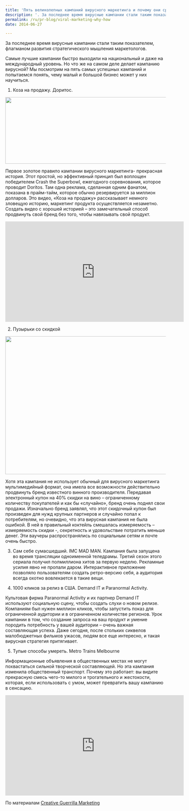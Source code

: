 ```yaml
---
title: 'Пять великолепных кампаний вирусного маркетинга и почему они сработали'
description: '. За последнее время вирусные кампании стали таким показателем, флагманом развития стратегического мышления маркетологов.'
permalink: /ru/pr-blog/viral-marketing-why-how
date: 2014-06-27

---
```


За последнее время вирусные кампании стали таким показателем, флагманом развития стратегического мышления маркетологов.

 Самые лучшие кампании быстро выходили на национальный и даже на международный уровень. Но что же на самом деле делает кампанию вирусной? Мы посмотрим на пять самых успешных кампаний и попытаемся понять, чему малый и большой бизнес может у них научиться.

1.	Коза на продажу. Доритос.

<img src="{{ site.assets }}/upload/viral-marketing-1110x400.jpg" alt="" class="post__img" width="580" height="209">

Первое  золотое правило кампании вирусного маркетинга-  прекрасная история. Этот простой, но эффективный принцип был воплощен победителем Crash the Superbowl, ежегодного соревнования, которое проводит Doritos. Там одна реклама, сделанная одним фанатом, показана в прайм-тайм, которое обычно резервируется за миллион долларов. Это видео, «Коза на продажу» рассказывает немного зловещую историю, маркетинг продукта осуществляется незаметно. Создать видео с хорошей историей – это замечательный способ продвинуть свой бренд без того, чтобы навязывать свой продукт.

<iframe width="560" height="315" src="https://www.youtube.com/embed/4d8ZDSyFS2g" frameborder="0" allowfullscreen></iframe>

2.	Пузырьки со скидкой

<img src="{{ site.assets }}/upload/threshers-e1390885046884.jpg" alt="" class="post__img" width="580" height="433">

Хотя эта кампания не использует обычный для вирусного маркетинга мультимедийный формат, она имела все возможности действительно продвинуть бренд известного винного производителя. Передавая электронный купон на 40% скидки на вино – ограниченному количеству покупателей и как бы «случайно», бренд очень поднял свои продажи. Изначально бренд заявлял, что этот скидочный купон был произведен для нужд крупных партнеров и случайно попал к потребителям, но очевидно, что эта вирусная кампания не была ошибкой. В ней в правильный коктейль смешалась измеряемость – измеряемость скидки -, секретность и удовольствие потратить меньше денег. Эти ваучеры распространялись по социальным  сетям и почте очень быстро.

3.	Сам себе сумасшедший. IMC MAD MAN. Кампания была запущена во время трансляции одноименной теледрамы. Третий сезон этого сериала получил полмиллиона хитов за первую неделю. Рекламные усилия явно не пропали даром. Интерактивное  приложение позволяло пользователям создать ретро-версию себя, а аудитория всегда охотно вовлекается в такие вещи.

4.	1000 кликов за релиз в США. Demand IT и Paranormal Activity.

Культовая фирма Paranormal Activity и их партнер Demand IT используют социальную сцену, чтобы создать слухи о новом релизе. Компаниям был нужен миллион кликов, чтобы запустить показ  для ограниченной аудитории и в ограниченном количестве регионов. Урок кампании в том, что создание запроса на ваш продукт и умение породить потребность у вашей аудитории – очень важная составляющая успеха. Даже сегодня, после стольких  сиквелов малобюджетных фильмов ужасов, людям все еще интересно, и такая вирусная стратегия притягивает.

5. Тупые способы умереть. Metro Trains Melbourne

Информационные объявления в общественных местах не могут похвастаться сильной творческой составляющей. Но эта кампания изменила общественный транспорт. Почему это работает: вы видите прекрасную смесь чего-то милого и трогательного и жестокости, которая, если использовать с умом, может превратить вашу кампанию в сенсацию.

<iframe width="560" height="315" src="https://www.youtube.com/embed/ev-R0tsreBw" frameborder="0" allowfullscreen></iframe>

По материалам <a href="https://www.creativeguerrillamarketing.com/viral-marketing/5-great-viral-marketing-campaigns-worked/">Creative Guerrilla Marketing</a>

